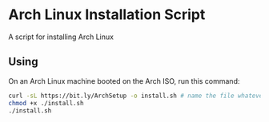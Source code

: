 # Arch Linux Installation Script

A script for installing Arch Linux

## Using

On an Arch Linux machine booted on the Arch ISO, run this command:

```bash
curl -sL https://bit.ly/ArchSetup -o install.sh # name the file whatever you want
chmod +x ./install.sh
./install.sh
```